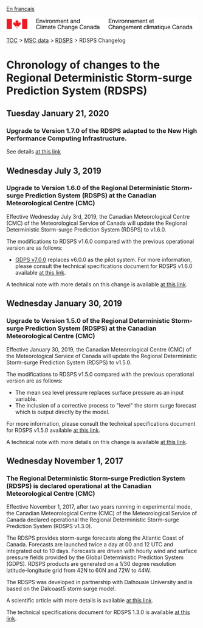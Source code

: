 [En français](changelog_rdsps_fr.md)

![ECCC logo](../../img_eccc-logo.png)

[TOC](../../readme_en.md) > [MSC data](../readme_en.md) > [RDSPS](readme_rdsps_en.md) > RDSPS Changelog

# Chronology of changes to the Regional Deterministic Storm-surge Prediction System (RDSPS)

## Tuesday January 21, 2020

### Upgrade to Version 1.7.0 of the RDSPS adapted to the New High Performance Computing Infrastructure.

See details [at this link](../changelog_multisystems_en.md)

## Wednesday July 3, 2019

### Upgrade to Version 1.6.0 of the Regional Deterministic Storm-surge Prediction System (RDSPS) at the Canadian Meteorological Centre (CMC)

Effective Wednesday July 3rd, 2019, the Canadian Meteorological Centre (CMC) of the Meteorological Service of Canada will update the Regional Deterministic Storm-surge Prediction System (RDSPS) to v1.6.0.

The modifications to RDSPS v1.6.0 compared with the previous operational version are as follows:

* [GDPS v7.0.0](/../nwp_gdps/changelog_gdps_en.md) replaces v6.0.0 as the pilot system.
For more information, please consult the technical specifications document for RDSPS v1.6.0 available [at this link](https://collaboration.cmc.ec.gc.ca/cmc/CMOI/product_guide/docs/tech_specifications/tech_specifications_RDSPS_1.6.0_e.pdf).

A technical note with more details on this change is available [at this link](https://collaboration.cmc.ec.gc.ca/cmc/CMOI/product_guide/docs/tech_notes/technote_rdsps-160_e.pdf).

## Wednesday January 30, 2019

### Upgrade to Version 1.5.0 of the Regional Deterministic Storm-surge Prediction System (RDSPS) at the Canadian Meteorological Centre (CMC)

Effective January 30, 2019, the Canadian Meteorological Centre (CMC) of the Meteorological Service of Canada will update the Regional Deterministic Storm-surge Prediction System (RDSPS) to v1.5.0.

The modifications to RDSPS v1.5.0 compared with the previous operational version are as follows:

* The mean sea level pressure replaces surface pressure as an input variable.
* The inclusion of a corrective process to "level" the storm surge forecast which is output directly by the model.

For more information, please consult the technical specifications document for RDSPS v1.5.0 available [at this link](https://collaboration.cmc.ec.gc.ca/cmc/CMOI/product_guide/docs/tech_specifications/tech_specifications_RDSPS_1.5.0_e.pdf).

A technical note with more details on this change is available [at this link](https://collaboration.cmc.ec.gc.ca/cmc/CMOI/product_guide/docs/tech_notes/technote_rdsps-150_e.pdf).

## Wednesday November 1, 2017

### The Regional Deterministic Storm-surge Prediction System (RDSPS) is declared operational at the Canadian Meteorological Centre (CMC)

Effective November 1, 2017, after two years running in experimental mode, the Canadian Meteorological Centre (CMC) of the Meteorological Service of Canada declared operational the Regional Deterministic Storm-surge Prediction System (RDSPS v1.3.0).

The RDSPS provides storm-surge forecasts along the Atlantic Coast of Canada. Forecasts are launched twice a day at 00 and 12 UTC and integrated out to 10 days. Forecasts are driven with hourly wind and surface pressure fields provided by the Global Deterministic Prediction System (GDPS). RDSPS products are generated on a 1/30 degree resolution latitude-longitude grid from 42N to 60N and 72W to 44W.

The RDSPS was developed in partnership with Dalhousie University and is based on the Dalcoast5 storm surge model.

A scientific article with more details is available [at this link](https://www.sciencedirect.com/science/article/pii/S1463500314001772).

The technical specifications document for RDSPS 1.3.0 is available [at this link](https://collaboration.cmc.ec.gc.ca/cmc/CMOI/product_guide/docs/tech_specifications/tech_specifications_RDSPS_1.3.0_e.pdf).